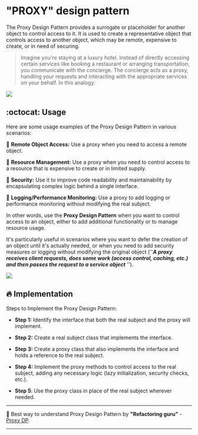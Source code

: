 #  "PROXY" design pattern

The Proxy Design Pattern provides a surrogate or placeholder for another object to control access to it. It is used to create a representative object that controls access to another object, which may be remote, expensive to create, or in need of securing.


> Imagine you're staying at a luxury hotel. Instead of directly accessing certain services like booking a restaurant or arranging transportation, you communicate with the concierge. The concierge acts as a proxy, handling your requests and interacting with the appropriate services on your behalf. In this analogy:
> 
![](https://media2.giphy.com/media/v1.Y2lkPTc5MGI3NjExczl0Yjd0enR5cjd0cjl6M2MzZzV4anl2ZWp2aWIxcmQ5bDBjdm9wMyZlcD12MV9pbnRlcm5hbF9naWZfYnlfaWQmY3Q9Zw/xT0xev72goowcsULMA/giphy.gif)


## :octocat: Usage 

Here are some usage examples of the Proxy Design Pattern in various scenarios:

:pushpin: **Remote Object Access:** Use a proxy when you need to access a remote object.

:pushpin: **Resource Management:** Use a proxy when you need to control access to a resource that is expensive to create or in limited supply.

:pushpin: **Security:** Use it to improve code readability and maintainability by encapsulating complex logic behind a single interface.

:pushpin: **Logging/Performance Monitoring:** Use a proxy to add logging or performance monitoring without modifying the real subject.

In other words, use the **Proxy Design Pattern** when you want to control access to an object, either to add additional functionality or to manage resource usage.

It's particularly useful in scenarios where you want to defer the creation of an object until it's actually needed, or when you need to add security measures or logging without modifying the original object  (''**_A proxy receives client requests, does some work (access control, caching, etc.) and then passes the request to a service object_** '').

![](https://media0.giphy.com/media/IeKgCDlpTqRQbZEhBF/giphy.gif?cid=ecf05e47qwd35de64vrqkqh1cqhza0isy8j5ijngc100l17r&ep=v1_gifs_related&rid=giphy.gif&ct=g)

## :fire: Implementation 

Steps to Implement the Proxy Design Pattern:

- **Step 1:**  Identify the interface that both the real subject and the proxy will implement.

- **Step 2:** Create a real subject class that implements the interface.

- **Step 3:** Create a proxy class that also implements the interface and holds a reference to the real subject.

- **Step 4:** Implement the proxy methods to control access to the real subject, adding any necessary logic (lazy initialization, security checks, etc.).

- **Step 5**: Use the proxy class in place of the real subject wherever needed.





___
:pushpin: Best way to understand Proxy Design Pattern by **"Refactoring guru"**  -  [Proxy DP](https://refactoring.guru/design-patterns/proxy     "The best search engine for privacy").
___

